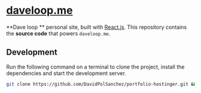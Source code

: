 # [daveloop.me](https://daveloop.me)



**Dave loop ** personal site, built with [React.js](https://react.org/). This repository contains the **source code** that powers `daveloop.me`.

## Development

Run the following command on a terminal to clone the project, install the dependencies and start the development server.

```bash
git clone https://github.com/DavidPolSanchez/portfolio-hostinger.git && cd portfolio-hostinger && yarn install && yarn run dev
```
